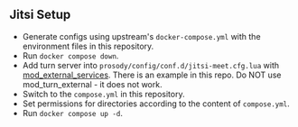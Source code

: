 ## Jitsi Setup

- Generate configs using upstream's `docker-compose.yml` with the environment files in this repository.
- Run `docker compose down`.
- Add turn server into `prosody/config/conf.d/jitsi-meet.cfg.lua` with [mod_external_services](https://prosody.im/doc/modules/mod_external_services). There is an example in this repo. Do NOT use mod_turn_external - it does not work.
- Switch to the `compose.yml` in this repository.
- Set permissions for directories according to the content of `compose.yml`.
- Run `docker compose up -d`.